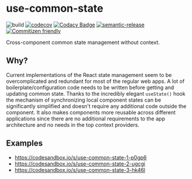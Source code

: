 # use-common-state

![build](https://github.com/borovin/use-common-state/workflows/build/badge.svg)
[![codecov](https://codecov.io/gh/borovin/use-common-state/branch/master/graph/badge.svg)](https://codecov.io/gh/borovin/use-common-state)
[![Codacy Badge](https://api.codacy.com/project/badge/Grade/81b8beba838242558dfea2ba8f0276a1)](https://www.codacy.com/manual/borovin/use-global-state?utm_source=github.com&amp;utm_medium=referral&amp;utm_content=borovin/use-global-state&amp;utm_campaign=Badge_Grade)
[![semantic-release](https://img.shields.io/badge/%20%20%F0%9F%93%A6%F0%9F%9A%80-semantic--release-e10079.svg)](https://github.com/semantic-release/semantic-release)
[![Commitizen friendly](https://img.shields.io/badge/commitizen-friendly-brightgreen.svg)](http://commitizen.github.io/cz-cli/)

Cross-component common state management without context.

## Why?
Current implementations of the React state management seem to be overcomplicated and redundant for most of the regular web apps. A lot of boilerplate/configuration code needs to be written before getting and updating common state. Thanks to the incredibly elegant `useState()` hook the mechanism of synchronizing local component states can be significantly simplified and doesn't require any additional code outside the component. It also makes components more reusable across different applications since there are no additional requirements to the app architecture and no needs in the top context providers.

## Examples
* https://codesandbox.io/s/use-common-state-1-p0gp6
* https://codesandbox.io/s/use-common-state-2-ugcgi
* https://codesandbox.io/s/use-common-state-3-hk46l
